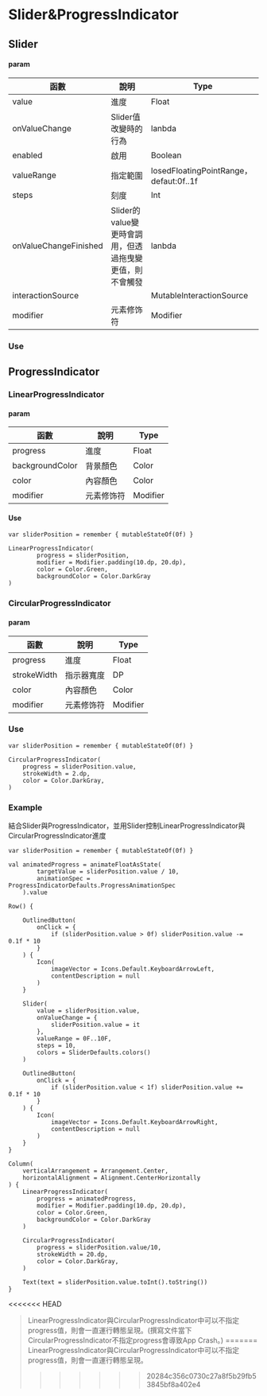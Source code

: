 # Slider&ProgressIndicator

## Slider

#### param

| 函數 | 說明 | Type|
| --- | --- | --- |
| value | 進度 | Float |
| onValueChange | Slider值改變時的行為 | lanbda |
| enabled | 啟用 | Boolean |
| valueRange | 指定範圍 | losedFloatingPointRange<Float>，defaut:0f..1f |
| steps | 刻度 | Int |
| onValueChangeFinished | Slider的value變更時會調用，但透過拖曳變更值，則不會觸發 | lanbda |
| interactionSource |  | MutableInteractionSource |
| modifier | 元素修饰符 | Modifier |

### Use

## ProgressIndicator

### LinearProgressIndicator

#### param

| 函數 | 說明 | Type|
| --- | --- | --- |
| progress | 進度 | Float |
| backgroundColor | 背景顏色 | Color |
| color | 內容顏色 | Color |
| modifier | 元素修饰符 | Modifier |

#### Use

```
var sliderPosition = remember { mutableStateOf(0f) }

LinearProgressIndicator(
        progress = sliderPosition,
        modifier = Modifier.padding(10.dp, 20.dp),
        color = Color.Green,
        backgroundColor = Color.DarkGray
)
```

### CircularProgressIndicator

#### param

| 函數 | 說明 | Type|
| --- | --- | --- |
| progress | 進度 | Float |
| strokeWidth | 指示器寬度 | DP |
| color | 內容顏色 | Color |
| modifier | 元素修饰符 | Modifier |

### Use

```
var sliderPosition = remember { mutableStateOf(0f) }

CircularProgressIndicator(
    progress = sliderPosition.value,
    strokeWidth = 2.dp,
    color = Color.DarkGray,
)
```

### Example

結合Slider與ProgressIndicator，並用Slider控制LinearProgressIndicator與CircularProgressIndicator進度

```
var sliderPosition = remember { mutableStateOf(0f) }

val animatedProgress = animateFloatAsState(
        targetValue = sliderPosition.value / 10,
        animationSpec = ProgressIndicatorDefaults.ProgressAnimationSpec
    ).value

Row() {

    OutlinedButton(
        onClick = {
            if (sliderPosition.value > 0f) sliderPosition.value -= 0.1f * 10
        }
    ) {
        Icon(
            imageVector = Icons.Default.KeyboardArrowLeft,
            contentDescription = null
        )
    }

    Slider(
        value = sliderPosition.value,
        onValueChange = {
            sliderPosition.value = it
        },
        valueRange = 0F..10F,
        steps = 10,
        colors = SliderDefaults.colors()
    )

    OutlinedButton(
        onClick = {
            if (sliderPosition.value < 1f) sliderPosition.value += 0.1f * 10
        }
    ) {
        Icon(
            imageVector = Icons.Default.KeyboardArrowRight,
            contentDescription = null
        )
    }
}

Column(
    verticalArrangement = Arrangement.Center,
    horizontalAlignment = Alignment.CenterHorizontally
) {
    LinearProgressIndicator(
        progress = animatedProgress,
        modifier = Modifier.padding(10.dp, 20.dp),
        color = Color.Green,
        backgroundColor = Color.DarkGray
    )

    CircularProgressIndicator(
        progress = sliderPosition.value/10,
        strokeWidth = 20.dp,
        color = Color.DarkGray,
    )

    Text(text = sliderPosition.value.toInt().toString())
}

```

<<<<<<< HEAD
> LinearProgressIndicator與CircularProgressIndicator中可以不指定progress值，則會一直運行轉態呈現。(撰寫文件當下CircularProgressIndicator不指定progress會導致App Crash。)
=======
> LinearProgressIndicator與CircularProgressIndicator中可以不指定progress值，則會一直運行轉態呈現。
>>>>>>> 20284c356c0730c27a8f5b29fb53845bf8a402e4
